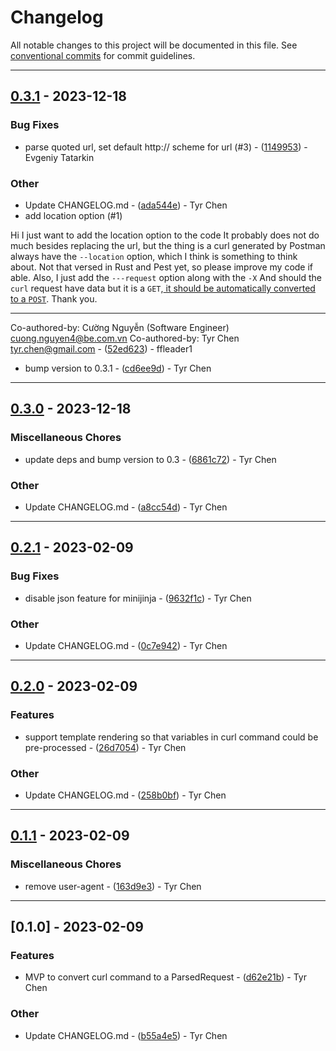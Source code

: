 # Changelog

All notable changes to this project will be documented in this file. See [conventional commits](https://www.conventionalcommits.org/) for commit guidelines.

---
## [0.3.1](https://github.com/tyrchen/curl-parser/compare/v0.3.0..v0.3.1) - 2023-12-18

### Bug Fixes

- parse quoted url, set default http:// scheme for url (#3) - ([1149953](https://github.com/tyrchen/curl-parser/commit/1149953ecd024664828f44c84908e47e278762dd)) - Evgeniy Tatarkin

### Other

- Update CHANGELOG.md - ([ada544e](https://github.com/tyrchen/curl-parser/commit/ada544ed56106a6ee229b5d362429a55b7266be6)) - Tyr Chen
- add location option (#1)

Hi
I just want to add the location option to the code
It probably does not do much besides replacing the url, but the thing is
a curl generated by Postman always have the ```--location``` option,
which I think is something to think about.
Not that versed in Rust and Pest yet, so please improve my code if able.
Also, I just add the ```---request``` option along with the ```-X```
And should the ```curl``` request have data but it is a ```GET```,[ it
should be automatically converted to a
```POST```](https://reqbin.com/req/c-g5d14cew/curl-post-example).
Thank you.

---------

Co-authored-by: Cường Nguyễn (Software Engineer) <cuong.nguyen4@be.com.vn>
Co-authored-by: Tyr Chen <tyr.chen@gmail.com> - ([52ed623](https://github.com/tyrchen/curl-parser/commit/52ed6235fa91643c3dfa3602670bbe53ec053592)) - ffleader1
- bump version to 0.3.1 - ([cd6ee9d](https://github.com/tyrchen/curl-parser/commit/cd6ee9dbec7e0802d284dadbd4724dae59e9d247)) - Tyr Chen

---
## [0.3.0](https://github.com/tyrchen/curl-parser/compare/v0.2.1..v0.3.0) - 2023-12-18

### Miscellaneous Chores

- update deps and bump version to 0.3 - ([6861c72](https://github.com/tyrchen/curl-parser/commit/6861c72d721e409398fd366936e3062a66dc8878)) - Tyr Chen

### Other

- Update CHANGELOG.md - ([a8cc54d](https://github.com/tyrchen/curl-parser/commit/a8cc54d38e9f3334fefbbf33ab9e90cd82fdc2ab)) - Tyr Chen

---
## [0.2.1](https://github.com/tyrchen/curl-parser/compare/v0.2.0..v0.2.1) - 2023-02-09

### Bug Fixes

- disable json feature for minijinja - ([9632f1c](https://github.com/tyrchen/curl-parser/commit/9632f1c93e149bf58ee2a227f004e602019d2588)) - Tyr Chen

### Other

- Update CHANGELOG.md - ([0c7e942](https://github.com/tyrchen/curl-parser/commit/0c7e942c289b1ab539794b2be9f5713d440ac783)) - Tyr Chen

---
## [0.2.0](https://github.com/tyrchen/curl-parser/compare/v0.1.1..v0.2.0) - 2023-02-09

### Features

- support template rendering so that variables in curl command could be pre-processed - ([26d7054](https://github.com/tyrchen/curl-parser/commit/26d7054f8c5fbf56d3c57ad8008503e775efe6f3)) - Tyr Chen

### Other

- Update CHANGELOG.md - ([258b0bf](https://github.com/tyrchen/curl-parser/commit/258b0bf872ae99d380a526cec862f9b46e99c2eb)) - Tyr Chen

---
## [0.1.1](https://github.com/tyrchen/curl-parser/compare/v0.1.0..v0.1.1) - 2023-02-09

### Miscellaneous Chores

- remove user-agent - ([163d9e3](https://github.com/tyrchen/curl-parser/commit/163d9e301ffb9dda0325bcf4fac1053873f5cc95)) - Tyr Chen

---
## [0.1.0] - 2023-02-09

### Features

- MVP to convert curl command to a ParsedRequest - ([d62e21b](https://github.com/tyrchen/curl-parser/commit/d62e21bddbccd74efb0edae69146183105150348)) - Tyr Chen

### Other

- Update CHANGELOG.md - ([b55a4e5](https://github.com/tyrchen/curl-parser/commit/b55a4e519b0124bd4f65b4784fca9183c2fa1fcb)) - Tyr Chen

<!-- generated by git-cliff -->
